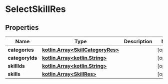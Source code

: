 # SelectSkillRes

## Properties
Name | Type | Description | Notes
------------ | ------------- | ------------- | -------------
**categories** | [**kotlin.Array&lt;SkillCategoryRes&gt;**](SkillCategoryRes.md) |  |  [optional]
**categoryIds** | [**kotlin.Array&lt;kotlin.String&gt;**](.md) |  |  [optional]
**skillIds** | [**kotlin.Array&lt;kotlin.String&gt;**](.md) |  |  [optional]
**skills** | [**kotlin.Array&lt;SkillRes&gt;**](SkillRes.md) |  |  [optional]
